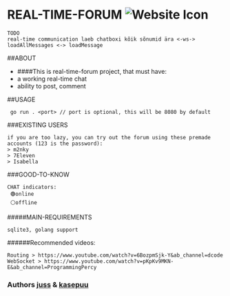 # REAL-TIME-FORUM    ![Website Icon](https://01.kood.tech/git/kasepuu/real-time-forum/raw/branch/master/forum/images/icon.ico)


```
TODO
real-time communication laeb chatboxi kõik sõnumid ära <-ws->
loadAllMessages <-> loadMessage
```

##ABOUT
* ####This is real-time-forum project, that must have:
* a working real-time chat
* ability to post, comment

##USAGE
```
 go run . <port> // port is optional, this will be 8080 by default
```

###EXISTING USERS
```
if you are too lazy, you can try out the forum using these premade accounts (123 is the password):
> m2nky
> 7Eleven
> Isabella
```

###GOOD-TO-KNOW
```
CHAT indicators:
 🟢online
 ⚪offline
```

#####MAIN-REQUIREMENTS
```
sqlite3, golang support
```



######Recommended videos:
```
Routing > https://www.youtube.com/watch?v=6BozpmSjk-Y&ab_channel=dcode
WebSocket > https://www.youtube.com/watch?v=pKpKv9MKN-E&ab_channel=ProgrammingPercy
```
### Authors [juss](https://01.kood.tech/git/juss) & [kasepuu](https://01.kood.tech/git/kasepuu) 